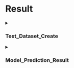 # Result 

<details><summary><h3>Test_Dataset_Create</h3></summary>

- **`매월 마지막날 구급출동이 발생한 격자 데이터프레임(Test dataset) 생성`**
  - 매월 마지막날 = [0131, 0228, 0331, 0430, 0531, 0630, 0731, 0831, 0930, 1031, 1130]
  - 각 사건 영향 변수 추가 및 정렬하여 기존 데이터와 동일한 형식의 데이터 생성
  
</details>

<details><summary><h3>Model_Prediction_Result</h3></summary>

  - **`사고발생 예측 결과 확인(기계사고)`**
     * Random Forset 모델 분포 결과 : {0: 4538, 1: 687}
     * XGBoost 모델 분포 결과 : {0: 4403, 1: 822}
     * CatBoost 모델 분포 결과 : {0: 4705, 1: 520}
     
  - **`매월 발생하는 사건중 상위 5개 격자만 추출 (예측확률 기준)`** 
     * 각 월말 기계사고 격자 추출
      
          [1, 31] : []

          [2, 28] : [385525]

          [3, 31] : [395527 396524 394527 396526 393527]

          [4, 30] : [395527 394527 396524 396526 393527]

          [5, 31] : [395527 396524 396526 394527 393527]

          [6, 30] : [394527 395527 396526 396524 393527]

          [7, 31] : [395527 394527 396524 396526 393527]

          [8, 31] : [395527 396524 394527 396526 393527]

          [9, 30] : [395527 394527 396524 396526 393527]

          [10, 31] : [385525 395527 396524 394529 393527]

          [11, 30] : [395527 396524 394527 396526 393527]
  
     * 각 월마다 랜덤으로 격자를 입력하여 정답지에 입력
</details>
